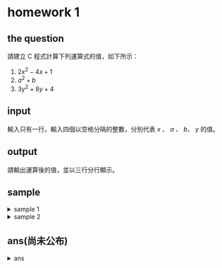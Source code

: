 # homework 1

## the question

請建立 C 程式計算下列運算式的值，如下所示：

1. $2x^2 - 4x + 1$
2. $a^2 + b$
3. $3y^2 + 8y + 4$

## input

輸入只有一行，輸入四個以空格分隔的整數，分別代表 $x$ 、 $a$ 、 $b$、 $y$ 的值。

## output

請輸出運算後的值，並以三行分行顯示。

## sample

<details>
<summary>sample 1</summary>
  
#### input
  
```
13 2 1 0
```
  
#### output
  
```
7
5
4
``` 
  
---
  
</details>


<details>
<summary>sample 2</summary>
  
#### input
  
```
21 1 1 1
```
  
#### output
  
```
-1
2
15
```
  
---
  
</details>

## ans(尚未公布)

<details>
<summary>ans</summary>

```cpp
#include<stdio.h>
int main(){
  // 答案還未公布喔，加油!
}
```
</details>

